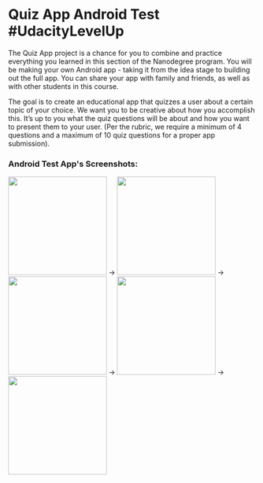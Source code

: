 # Quiz App Android Test #UdacityLevelUp

The Quiz App project is a chance for you to combine and practice everything you learned in this section of the Nanodegree program. You will be making your own Android app - taking it from the idea stage to building out the full app. You can share your app with family and friends, as well as with other students in this course.

The goal is to create an educational app that quizzes a user about a certain topic of your choice. We want you to be creative about how you accomplish this. It’s up to you what the quiz questions will be about and how you want to present them to your user. (Per the rubric, we require a minimum of 4 questions and a maximum of 10 quiz questions for a proper app submission).

### Android Test App's Screenshots:
<img src="https://github.com/mobilotest/Quiz_App_Project/blob/master/images/one.png" width = 200> -> <img src="https://github.com/mobilotest/Quiz_App_Project/blob/master/images/two.png" width = 200> -> <img src="https://github.com/mobilotest/Quiz_App_Project/blob/master/images/three.png" width = 200> -> <img src="https://github.com/mobilotest/Quiz_App_Project/blob/master/images/four.png" width = 200> -> <img src="https://github.com/mobilotest/Quiz_App_Project/blob/master/images/five.png" width = 200>
